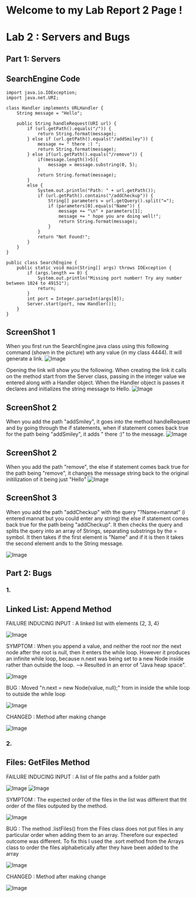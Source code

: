 # **Welcome to my Lab Report 2 Page !**

# Lab 2 : Servers and Bugs 

## Part 1: Servers

SearchEngine Code
--------------------------
>
    import java.io.IOException;
    import java.net.URI;

    class Handler implements URLHandler {
        String message = "Hello";

        public String handleRequest(URI url) {
            if (url.getPath().equals("/")) {
                return String.format(message);
            } else if (url.getPath().equals("/addSmiley")) {
                message += " there :) ";
                return String.format(message);
            } else if(url.getPath().equals("/remove")) {
                if(message.length()>5){
                    message = message.substring(0, 5); 
                }
                return String.format(message);
            }
            else {
                System.out.println("Path: " + url.getPath());
                if (url.getPath().contains("/addCheckup")) {
                    String[] parameters = url.getQuery().split("=");
                    if (parameters[0].equals("Name")) {
                        message += "\n" + parameters[1];
                        message += " hope you are doing well!";
                        return String.format(message);
                    }
                }
                return "Not Found!";
            }
        }
    }

    public class SearchEngine {
        public static void main(String[] args) throws IOException {
            if (args.length == 0) {
                System.out.println("Missing port number! Try any number between 1024 to 49151");
                return;
            }
            int port = Integer.parseInt(args[0]);
            Server.start(port, new Handler());
        }
    }

ScreenShot 1
--------------------------
When you first run the SearchEngine.java class using this following command (shown in the picture) wth any value (in my class 4444). It will generate a link. 
![Image](Server_CallingServer.png)

Opening the link will show you the following. When creating the link it calls on the method start from the Server class, passing in the integer value we entered along with a Handler object. When the Handler object is passes it declares and initializes the string message to Hello. 
![Image](Server_OpeningLink.png)

ScreenShot 2
--------------------------
When you add the path "addSmiley", it goes into the method handleRequest and by going through the if statements, when if statement comes back true for the path being "addSmiley", it adds " there :)" to the message. 
![Image](Server_AddUse.png)

ScreenShot 2
--------------------------
When you add the path "remove", the else if statement comes back true for the path being "remove", it changes the message string back to the original initilization of it being just "Hello"
![Image](UsingRemove.png)

ScreenShot 3
--------------------------
When you add the path "addCheckup" with the query "?Name=mannat" (i entered mannat but you could enter any string) the else if statement comes back true for the path being "addCheckup". It then checks the query and splits the query into an array of Strings, separating substrings by the = symbol. It then takes if the first element is "Name" and if it is then it takes the second element ands to the String message. 

![Image](Server_QueryUse.png)

## Part 2: Bugs 

### 1. 


Linked List: Append Method
--------------------------
FAILURE INDUCING INPUT : A linked list with elements {2, 3, 4}

![Image](LL_Append_FII.png)

SYMPTOM : When you append a value, and neither the root nor the next node after the root is null, then it enters the while loop. However it produces an infinite while loop, because n.next was being set to a new Node inside rather than outside the loop. --> Resulted in an error of "Java heap space". 

![Image](LL_Append_Symptom.png)

BUG : Moved  "n.next = new Node(value, null);" from in inside the while loop to outside the while loop 

![Image](LL_Append_Bugs.png)

CHANGED : Method after making change

![Image](LL_Append_Changed.png)


### 2. 


Files: GetFiles Method
--------------------------

FAILURE INDUCING INPUT : A list of file paths and a folder path

![Image](Files_GetFiles_FII.png)
![Image](Files_GetFiles_FII2.png)


SYMPTOM : The expected order of the files in the list was different that tht order of the files outputed by the method. 

![Image](Files_GetFiles_Symptoms.png)

BUG : The method .listFiles() from the Files class does not put files in any particular order when adding them to an array. Therefore our expected outcome was different. To fix this I used the .sort method from the Arrays class to order the files alphabetically after they have been added to the array

![Image](Files_GetFiles_Bugs.png)

CHANGED : Method after making change

![Image](Files_GetFiles_Changes.png)

